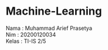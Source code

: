 # Machine-Learning
Nama  : Muhammad Arief Prasetya                                                      
Nim   : 20200120034                                                        
Kelas : TI-IS 2/5
